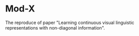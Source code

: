 # Mod-X
The reproduce of paper "Learning continuous visual linguistic representations with non-diagonal information".
